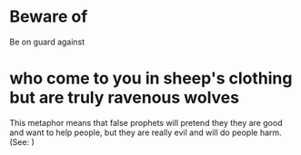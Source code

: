 
# Beware of
Be on guard against

# who come to you in sheep's clothing but are truly ravenous wolves
This metaphor means that false prophets will pretend they they are good and want to help people, but they are really evil and will do people harm. (See: )